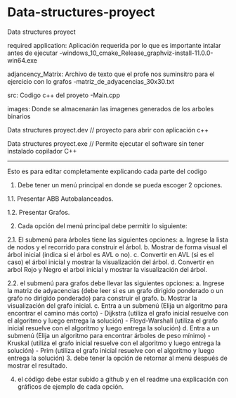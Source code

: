 # Data-structures-proyect
Data structures proyect

required application: Aplicación requerida por lo que es importante intalar antes de ejecutar
  -windows_10_cmake_Release_graphviz-install-11.0.0-win64.exe
  
adjancency_Matrix: Archivo de texto que el profe nos suminsitro para el ejercicio con lo grafos
  -matriz_de_adyacencias_30x30.txt
  
src: Codigo c++ del proyeto 
  -Main.cpp
  
images: Donde se almacenarán las imagenes generados de los arboles binarios

Data structures proyect.dev  // proyecto para abrir con aplicación c++

Data structures proyect.exe // Permite ejecutar el software sin tener instalado copilador C++

************************************************************************************************

Esto es para editar
completamente explicando cada parte del codigo 



1. Debe tener un menú principal en donde se pueda escoger 2 opciones.

1.1.  Presentar ABB Autobalanceados.

1.2.  Presentar Grafos.

2. Cada opción del menú principal debe permitir lo siguiente:

2.1. El submenú para árboles tiene las siguientes opciones: 
            a. Ingrese la lista de nodos y el recorrido para construir el árbol.
            b. Mostrar de forma visual el árbol inicial (indica si el árbol es AVL o no).
            c. Convertir en  AVL (si es el caso) el árbol inicial y mostrar la visualización del árbol.
            d. Convertir en arbol Rojo y Negro el arbol inicial y mostrar la visualización del árbol.

2.2. el submenú para grafos debe llevar las siguientes opciones:
            a. Ingrese la matriz de adyacencias (debe leer si es un grafo dirigido ponderado o un grafo no dirigido ponderado) para construir el grafo.
            b. Mostrar la visualización del grafo inicial.
            c. Entra a un submenú (Elija un algoritmo para encontrar el camino más corto)
                                                  -  Dijkstra (utiliza el grafo inicial resuelve con el algoritmo y luego entrega la solución)
                                                  -  Floyd-Warshall (utiliza el grafo inicial resuelve con el algoritmo y luego entrega la solución)
            d. Entra a un submenú (Elija un algoritmo para encontrar árboles de peso mínimo)
                                                  - Kruskal (utiliza el grafo inicial resuelve con el algoritmo y luego entrega la solución)
                                                  - Prim (utiliza el grafo inicial resuelve con el algoritmo y luego entrega la solución)
3. debe tener la opción de retornar al menú después de mostrar el resultado.

4. el código debe estar subido a github y en el readme una explicación con gráficos de ejemplo de cada opción.

